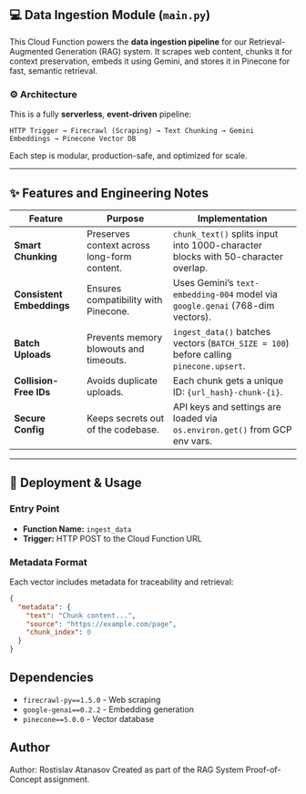 ## 💻 Data Ingestion Module (`main.py`)

This Cloud Function powers the **data ingestion pipeline** for our Retrieval-Augmented Generation (RAG) system. It scrapes web content, chunks it for context preservation, embeds it using Gemini, and stores it in Pinecone for fast, semantic retrieval.

### ⚙️ Architecture

This is a fully **serverless**, **event-driven** pipeline:

```
HTTP Trigger → Firecrawl (Scraping) → Text Chunking → Gemini Embeddings → Pinecone Vector DB
```

Each step is modular, production-safe, and optimized for scale.

---

## ✨ Features and Engineering Notes

| Feature | Purpose | Implementation |
|--------|---------|----------------|
| **Smart Chunking** | Preserves context across long-form content. | `chunk_text()` splits input into 1000-character blocks with 50-character overlap. |
| **Consistent Embeddings** | Ensures compatibility with Pinecone. | Uses Gemini’s `text-embedding-004` model via `google.genai` (768-dim vectors). |
| **Batch Uploads** | Prevents memory blowouts and timeouts. | `ingest_data()` batches vectors (`BATCH_SIZE = 100`) before calling `pinecone.upsert`. |
| **Collision-Free IDs** | Avoids duplicate uploads. | Each chunk gets a unique ID: `{url_hash}-chunk-{i}`. |
| **Secure Config** | Keeps secrets out of the codebase. | API keys and settings are loaded via `os.environ.get()` from GCP env vars. |

---

## 🚀 Deployment & Usage

### Entry Point

- **Function Name:** `ingest_data`  
- **Trigger:** HTTP POST to the Cloud Function URL

### Metadata Format

Each vector includes metadata for traceability and retrieval:

```json
{
  "metadata": {
    "text": "Chunk content...",
    "source": "https://example.com/page",
    "chunk_index": 0
  }
}
```


## Dependencies
- `firecrawl-py==1.5.0` - Web scraping
- `google-genai==0.2.2` - Embedding generation
- `pinecone==5.0.0` - Vector database


## Author
Author: Rostislav Atanasov
Created as part of the RAG System Proof-of-Concept assignment.
